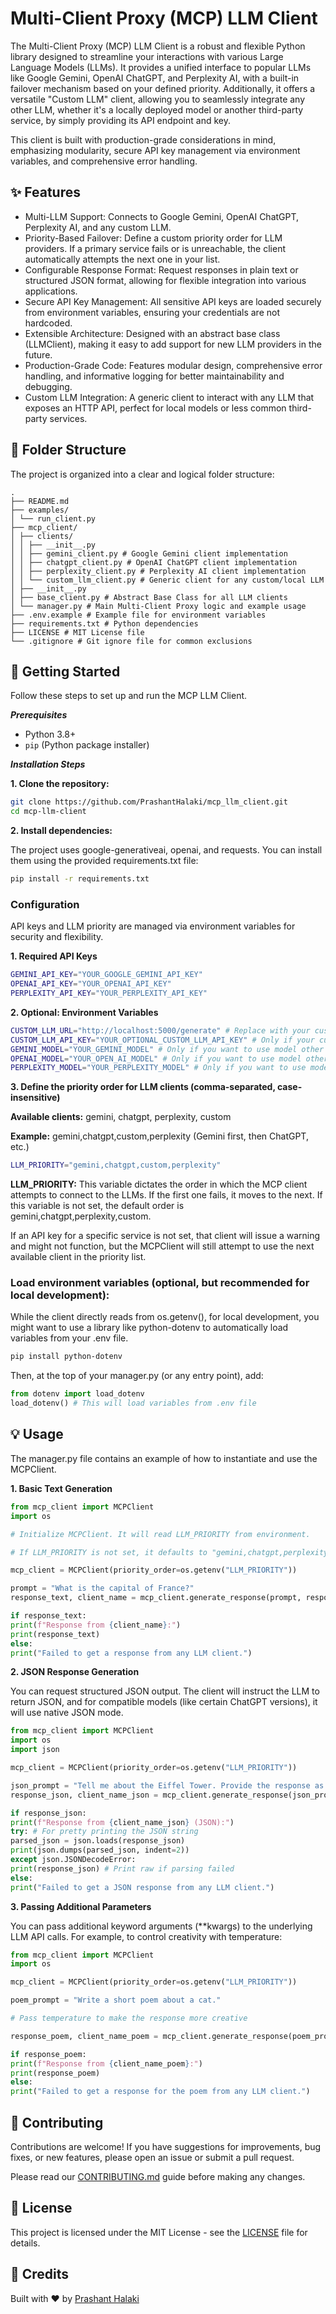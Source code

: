 # Multi-Client Proxy (MCP) LLM Client

The Multi-Client Proxy (MCP) LLM Client is a robust and flexible Python library designed to streamline your interactions with various Large Language Models (LLMs). It provides a unified interface to popular LLMs like Google Gemini, OpenAI ChatGPT, and Perplexity AI, with a built-in failover mechanism based on your defined priority. Additionally, it offers a versatile "Custom LLM" client, allowing you to seamlessly integrate any other LLM, whether it's a locally deployed model or another third-party service, by simply providing its API endpoint and key.

This client is built with production-grade considerations in mind, emphasizing modularity, secure API key management via environment variables, and comprehensive error handling.

## ✨ Features

- Multi-LLM Support: Connects to Google Gemini, OpenAI ChatGPT, Perplexity AI, and any custom LLM.
- Priority-Based Failover: Define a custom priority order for LLM providers. If a primary service fails or is unreachable, the client automatically attempts the next one in your list.
- Configurable Response Format: Request responses in plain text or structured JSON format, allowing for flexible integration into various applications.
- Secure API Key Management: All sensitive API keys are loaded securely from environment variables, ensuring your credentials are not hardcoded.
- Extensible Architecture: Designed with an abstract base class (LLMClient), making it easy to add support for new LLM providers in the future.
- Production-Grade Code: Features modular design, comprehensive error handling, and informative logging for better maintainability and debugging.
- Custom LLM Integration: A generic client to interact with any LLM that exposes an HTTP API, perfect for local models or less common third-party services.

## 📁 Folder Structure

The project is organized into a clear and logical folder structure:

```
.
├── README.md
├── examples/
│ └── run_client.py
├── mcp_client/
│ ├── clients/
│ │ ├── __init__.py
│ │ ├── gemini_client.py # Google Gemini client implementation
│ │ ├── chatgpt_client.py # OpenAI ChatGPT client implementation
│ │ ├── perplexity_client.py # Perplexity AI client implementation
│ │ └── custom_llm_client.py # Generic client for any custom/local LLM
│ ├── __init__.py
│ ├── base_client.py # Abstract Base Class for all LLM clients
│ └── manager.py # Main Multi-Client Proxy logic and example usage
├── .env.example # Example file for environment variables
├── requirements.txt # Python dependencies
├── LICENSE # MIT License file
└── .gitignore # Git ignore file for common exclusions
```

## 🚀 Getting Started

Follow these steps to set up and run the MCP LLM Client.

**_Prerequisites_**

- Python 3.8+
- `pip` (Python package installer)

**_Installation Steps_**

**1. Clone the repository:**

```bash
git clone https://github.com/PrashantHalaki/mcp_llm_client.git
cd mcp-llm-client
```

**2. Install dependencies:**

The project uses google-generativeai, openai, and requests. You can install them using the provided requirements.txt file:

```bash
pip install -r requirements.txt
```

### Configuration

API keys and LLM priority are managed via environment variables for security and flexibility.

**1. Required API Keys**

```bash
GEMINI_API_KEY="YOUR_GOOGLE_GEMINI_API_KEY"
OPENAI_API_KEY="YOUR_OPENAI_API_KEY"
PERPLEXITY_API_KEY="YOUR_PERPLEXITY_API_KEY"
```

**2. Optional: Environment Variables**

```bash
CUSTOM_LLM_URL="http://localhost:5000/generate" # Replace with your custom LLM's API endpoint
CUSTOM_LLM_API_KEY="YOUR_OPTIONAL_CUSTOM_LLM_API_KEY" # Only if your custom LLM requires one
GEMINI_MODEL="YOUR_GEMINI_MODEL" # Only if you want to use model other than gemini-1.5-flash
OPENAI_MODEL="YOUR_OPEN_AI_MODEL" # Only if you want to use model other than gpt-3.5-turbo
PERPLEXITY_MODEL="YOUR_PERPLEXITY_MODEL" # Only if you want to use model other than sonar-pro
```

**3. Define the priority order for LLM clients (comma-separated, case-insensitive)**

**Available clients:** gemini, chatgpt, perplexity, custom

**Example:** gemini,chatgpt,custom,perplexity (Gemini first, then ChatGPT, etc.)

```bash
LLM_PRIORITY="gemini,chatgpt,custom,perplexity"
```

**LLM_PRIORITY:** This variable dictates the order in which the MCP client attempts to connect to the LLMs. If the first one fails, it moves to the next. If this variable is not set, the default order is gemini,chatgpt,perplexity,custom.

If an API key for a specific service is not set, that client will issue a warning and might not function, but the MCPClient will still attempt to use the next available client in the priority list.

### Load environment variables (optional, but recommended for local development):

While the client directly reads from os.getenv(), for local development, you might want to use a library like python-dotenv to automatically load variables from your .env file.

```bash
pip install python-dotenv
```

Then, at the top of your manager.py (or any entry point), add:

```python
from dotenv import load_dotenv
load_dotenv() # This will load variables from .env file
```

## 💡 Usage

The manager.py file contains an example of how to instantiate and use the MCPClient.

**1. Basic Text Generation**

```python
from mcp_client import MCPClient
import os

# Initialize MCPClient. It will read LLM_PRIORITY from environment.

# If LLM_PRIORITY is not set, it defaults to "gemini,chatgpt,perplexity,custom".

mcp_client = MCPClient(priority_order=os.getenv("LLM_PRIORITY"))

prompt = "What is the capital of France?"
response_text, client_name = mcp_client.generate_response(prompt, response_format="text")

if response_text:
print(f"Response from {client_name}:")
print(response_text)
else:
print("Failed to get a response from any LLM client.")
```

**2. JSON Response Generation**

You can request structured JSON output. The client will instruct the LLM to return JSON, and for compatible models (like certain ChatGPT versions), it will use native JSON mode.

```python
from mcp_client import MCPClient
import os
import json

mcp_client = MCPClient(priority_order=os.getenv("LLM_PRIORITY"))

json_prompt = "Tell me about the Eiffel Tower. Provide the response as a JSON object with keys 'name', 'location', 'height_meters', and 'fun_fact'."
response_json, client_name_json = mcp_client.generate_response(json_prompt, response_format="json")

if response_json:
print(f"Response from {client_name_json} (JSON):")
try: # For pretty printing the JSON string
parsed_json = json.loads(response_json)
print(json.dumps(parsed_json, indent=2))
except json.JSONDecodeError:
print(response_json) # Print raw if parsing failed
else:
print("Failed to get a JSON response from any LLM client.")
```

**3. Passing Additional Parameters**

You can pass additional keyword arguments (\*\*kwargs) to the underlying LLM API calls. For example, to control creativity with temperature:

```python
from mcp_client import MCPClient
import os

mcp_client = MCPClient(priority_order=os.getenv("LLM_PRIORITY"))

poem_prompt = "Write a short poem about a cat."

# Pass temperature to make the response more creative

response_poem, client_name_poem = mcp_client.generate_response(poem_prompt, response_format="text", temperature=0.7)

if response_poem:
print(f"Response from {client_name_poem}:")
print(response_poem)
else:
print("Failed to get a response for the poem from any LLM client.")
```

## 🤝 Contributing

Contributions are welcome! If you have suggestions for improvements, bug fixes, or new features, please open an issue or submit a pull request.

Please read our [CONTRIBUTING.md](./CONTRIBUTING.md) guide before making any changes.

## 📄 License

This project is licensed under the MIT License - see the [LICENSE](./LICENSE) file for details.

## 🔗 Credits

Built with ❤️ by [Prashant Halaki](https://github.com/PrashantHalaki)
